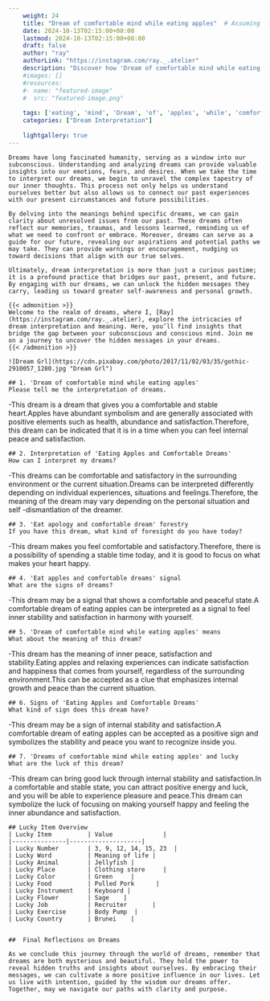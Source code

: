 ```yaml
---
    weight: 24
    title: "Dream of comfortable mind while eating apples"  # Assuming 'title' column exists
    date: 2024-10-13T02:15:00+08:00
    lastmod: 2024-10-13T02:15:00+08:00
    draft: false
    author: "ray"
    authorLink: "https://instagram.com/ray._.atelier"
    description: "Discover how 'Dream of comfortable mind while eating apples' can interpret your future and uncover its significant meanings in your life."
    #images: []
    #resources:
    #- name: "featured-image"
    #  src: "featured-image.png"
    
    tags: ['eating', 'mind', 'Dream', 'of', 'apples', 'while', 'comfortable']
    categories: ["Dream Interpretation"]
    
    lightgallery: true
---
```

    
    Dreams have long fascinated humanity, serving as a window into our subconscious. Understanding and analyzing dreams can provide valuable insights into our emotions, fears, and desires. When we take the time to interpret our dreams, we begin to unravel the complex tapestry of our inner thoughts. This process not only helps us understand ourselves better but also allows us to connect our past experiences with our present circumstances and future possibilities.
    
    By delving into the meanings behind specific dreams, we can gain clarity about unresolved issues from our past. These dreams often reflect our memories, traumas, and lessons learned, reminding us of what we need to confront or embrace. Moreover, dreams can serve as a guide for our future, revealing our aspirations and potential paths we may take. They can provide warnings or encouragement, nudging us toward decisions that align with our true selves.
    
    Ultimately, dream interpretation is more than just a curious pastime; it is a profound practice that bridges our past, present, and future. By engaging with our dreams, we can unlock the hidden messages they carry, leading us toward greater self-awareness and personal growth.
    
    {{< admonition >}}
    Welcome to the realm of dreams, where I, [Ray](https://instagram.com/ray._.atelier), explore the intricacies of dream interpretation and meaning. Here, you’ll find insights that bridge the gap between your subconscious and conscious mind. Join me on a journey to uncover the hidden messages in your dreams.
    {{< /admonition >}}
    
    ![Dream Grl](https://cdn.pixabay.com/photo/2017/11/02/03/35/gothic-2910057_1280.jpg "Dream Grl")
    
    ## 1. 'Dream of comfortable mind while eating apples'
    Please tell me the interpretation of dreams.
-This dream is a dream that gives you a comfortable and stable heart.Apples have abundant symbolism and are generally associated with positive elements such as health, abundance and satisfaction.Therefore, this dream can be indicated that it is in a time when you can feel internal peace and satisfaction.
    
    ## 2. Interpretation of 'Eating Apples and Comfortable Dreams'
    How can I interpret my dreams?
-This dreams can be comfortable and satisfactory in the surrounding environment or the current situation.Dreams can be interpreted differently depending on individual experiences, situations and feelings.Therefore, the meaning of the dream may vary depending on the personal situation and self -dismantlation of the dreamer.
    
    ## 3. 'Eat apology and comfortable dream' forestry
    If you have this dream, what kind of foresight do you have today?
-This dream makes you feel comfortable and satisfactory.Therefore, there is a possibility of spending a stable time today, and it is good to focus on what makes your heart happy.
    
    ## 4. 'Eat apples and comfortable dreams' signal
    What are the signs of dreams?
-This dream may be a signal that shows a comfortable and peaceful state.A comfortable dream of eating apples can be interpreted as a signal to feel inner stability and satisfaction in harmony with yourself.
    
    ## 5. 'Dream of comfortable mind while eating apples' means
    What about the meaning of this dream?
-This dream has the meaning of inner peace, satisfaction and stability.Eating apples and relaxing experiences can indicate satisfaction and happiness that comes from yourself, regardless of the surrounding environment.This can be accepted as a clue that emphasizes internal growth and peace than the current situation.
    
    ## 6. Signs of 'Eating Apples and Comfortable Dreams'
    What kind of sign does this dream have?
-This dream may be a sign of internal stability and satisfaction.A comfortable dream of eating apples can be accepted as a positive sign and symbolizes the stability and peace you want to recognize inside you.
    
    ## 7. 'Dreams of comfortable mind while eating apples' and lucky
    What are the luck of this dream?
-This dream can bring good luck through internal stability and satisfaction.In a comfortable and stable state, you can attract positive energy and luck, and you will be able to experience pleasure and peace.This dream can symbolize the luck of focusing on making yourself happy and feeling the inner abundance and satisfaction.
    
    ## Lucky Item Overview
    | Lucky Item          | Value              |
    |---------------|--------------------|
    | Lucky Number        | 3, 9, 12, 14, 15, 23  |
    | Lucky Word          | Meaning of life |
    | Lucky Animal        | Jellyfish |
    | Lucky Place         | Clothing store     |
    | Lucky Color         | Green     |
    | Lucky Food          | Pulled Pork      |
    | Lucky Instrument    | Keyboard |
    | Lucky Flower        | Sage    |
    | Lucky Job           | Recruiter       |
    | Lucky Exercise      | Body Pump  |
    | Lucky Country       | Brunei    |
    
    
    ##  Final Reflections on Dreams
    
    As we conclude this journey through the world of dreams, remember that dreams are both mysterious and beautiful. They hold the power to reveal hidden truths and insights about ourselves. By embracing their messages, we can cultivate a more positive influence in our lives. Let us live with intention, guided by the wisdom our dreams offer. Together, may we navigate our paths with clarity and purpose.
    